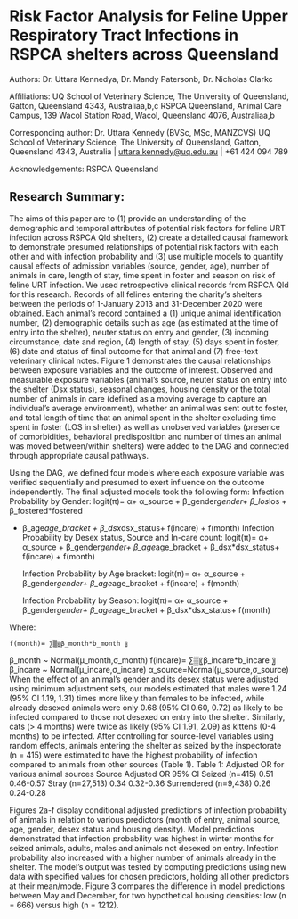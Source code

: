 
# Risk Factor Analysis for Feline Upper Respiratory Tract Infections in RSPCA shelters across Queensland

Authors:
Dr. Uttara Kennedya, Dr. Mandy Patersonb, Dr. Nicholas Clarkc

Affiliations:
UQ School of Veterinary Science, The University of Queensland, Gatton, Queensland 4343, Australiaa,b,c
RSPCA Queensland, Animal Care Campus, 139 Wacol Station Road, Wacol, Queensland 4076, Australiaa,b

Corresponding author:
Dr. Uttara Kennedy (BVSc, MSc, MANZCVS)
UQ School of Veterinary Science, The University of Queensland, Gatton, Queensland 4343, Australia | uttara.kennedy@uq.edu.au | +61 424 094 789

Acknowledgements: 
RSPCA Queensland
 
## Research Summary:
The aims of this paper are to (1) provide an understanding of the demographic and temporal attributes of potential risk factors for feline URT infection across RSPCA Qld shelters, (2) create a detailed causal framework to demonstrate presumed relationships of potential risk factors with each other and with infection probability and (3) use multiple models to quantify causal effects of admission variables (source, gender, age), number of animals in care, length of stay, time spent in foster and season on risk of feline URT infection. 
We used retrospective clinical records from RSPCA Qld for this research. Records of all felines entering the charity’s shelters between the periods of 1-January 2013 and 31-December 2020 were obtained. Each animal’s record contained a (1) unique animal identification number, (2) demographic details such as age (as estimated at the time of entry into the shelter), neuter status on entry and gender, (3) incoming circumstance, date and region, (4) length of stay, (5) days spent in foster, (6) date and status of final outcome for that animal and (7) free-text veterinary clinical notes. 
Figure 1 demonstrates the causal relationships between exposure variables and the outcome of interest. Observed and measurable exposure variables (animal’s source, neuter status on entry into the shelter (Dsx status), seasonal changes, housing density or the total number of animals in care (defined as a moving average to capture an individual’s average environment), whether an animal was sent out to foster, and total length of time that an animal spent in the shelter excluding time spent in foster (LOS in shelter) as well as unobserved variables (presence of comorbidities, behavioral predisposition and number of times an animal was moved between/within shelters) were added to the DAG and connected through appropriate causal pathways.







Using the DAG, we defined four models where each exposure variable was verified sequentially and presumed to exert influence on the outcome independently. The final adjusted models took the following form:
	Infection Probability by Gender:
logit(π)= α+ α_source + β_gender*gender+ β_los*los + β_fostered*fostered
+ β_age*age_bracket + β_dsx*dsx_status+  f(incare) + f(month)
	Infection Probability by Desex status, Source and In-care count:
logit(π)= α+ α_source + β_gender*gender+  β_age*age_bracket + 
β_dsx*dsx_status+  f(incare) + f(month)

	Infection Probability by Age bracket:
logit(π)= α+ α_source + β_gender*gender+  β_age*age_bracket + 
f(incare) + f(month)

	Infection Probability by Season:
logit(π)= α+ α_source + β_gender*gender+  β_age*age_bracket +
 β_dsx*dsx_status+ f(month)

Where:

	f(month)= ∑▒〖β_month*b_month 〗 
β_month  ~ Normal(μ_month,σ_month) 
f(incare)= ∑▒〖β_incare*b_incare 〗 
β_incare  ~ Normal(μ_incare,σ_incare) 
α_source=Normal(μ_source,σ_source)
When the effect of an animal’s gender and its desex status were adjusted using minimum adjustment sets, our models estimated that males were 1.24 (95% CI 1.19, 1.31) times more likely than females to be infected, while already desexed animals were only 0.68 (95% CI 0.60, 0.72) as likely to be infected compared to those not desexed on entry into the shelter. Similarly, cats (> 4 months) were twice as likely (95% CI 1.91, 2.09) as kittens (0-4 months) to be infected. After controlling for source-level variables using random effects, animals entering the shelter as seized by the inspectorate (n = 415) were estimated to have the highest probability of infection compared to animals from other sources (Table 1).
Table 1: Adjusted OR for various animal sources
Source	Adjusted OR	95% CI
Seized (n=415)	0.51	0.46-0.57
Stray (n=27,513)	0.34	0.32-0.36
Surrendered (n=9,438)	0.26	0.24-0.28

Figures 2a-f display conditional adjusted predictions of infection probability of animals in relation to various predictors (month of entry, animal source, age, gender, desex status and housing density). Model predictions demonstrated that infection probability was highest in winter months for seized animals, adults, males and animals not desexed on entry. Infection probability also increased with a higher number of animals already in the shelter. The model’s output was tested by computing predictions using new data with specified values for chosen predictors, holding all other predictors at their mean/mode. Figure 3 compares the difference in model predictions between May and December, for two hypothetical housing densities: low (n = 666) versus high (n = 1212). 












	


	

